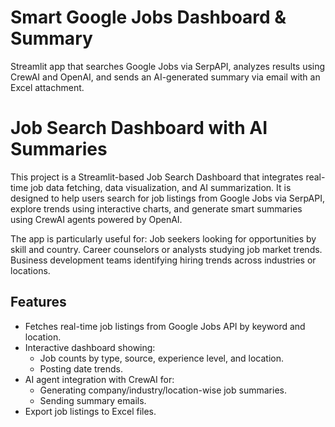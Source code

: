 # Smart Google Jobs Dashboard & Summary
Streamlit app that searches Google Jobs via SerpAPI, analyzes results using CrewAI and OpenAI, and sends an AI-generated summary via email with an Excel attachment.

# Job Search Dashboard with AI Summaries
This project is a Streamlit-based Job Search Dashboard that integrates real-time job data fetching, data visualization, and AI summarization. It is designed to help users search for job listings from Google Jobs via SerpAPI, explore trends using interactive charts, and generate smart summaries using CrewAI agents powered by OpenAI.

The app is particularly useful for:
Job seekers looking for opportunities by skill and country.
Career counselors or analysts studying job market trends.
Business development teams identifying hiring trends across industries or locations.
## Features

- Fetches real-time job listings from Google Jobs API by keyword and location.
- Interactive dashboard showing:
  - Job counts by type, source, experience level, and location.
  - Posting date trends.
- AI agent integration with CrewAI for:
  - Generating company/industry/location-wise job summaries.
  - Sending summary emails.
- Export job listings to Excel files.
